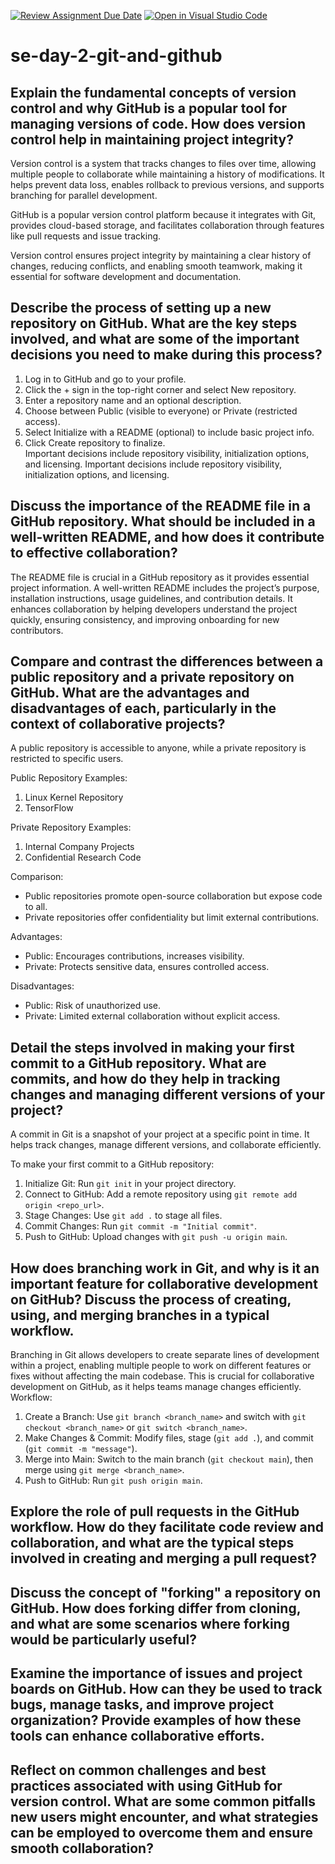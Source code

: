 [![Review Assignment Due Date](https://classroom.github.com/assets/deadline-readme-button-22041afd0340ce965d47ae6ef1cefeee28c7c493a6346c4f15d667ab976d596c.svg)](https://classroom.github.com/a/8wgCKhpZ)
[![Open in Visual Studio Code](https://classroom.github.com/assets/open-in-vscode-2e0aaae1b6195c2367325f4f02e2d04e9abb55f0b24a779b69b11b9e10269abc.svg)](https://classroom.github.com/online_ide?assignment_repo_id=18393765&assignment_repo_type=AssignmentRepo)
# se-day-2-git-and-github
## Explain the fundamental concepts of version control and why GitHub is a popular tool for managing versions of code. How does version control help in maintaining project integrity?
Version control is a system that tracks changes to files over time, allowing multiple people to collaborate while maintaining a history of modifications. It helps prevent data loss, enables rollback to previous versions, and supports branching for parallel development.  

GitHub is a popular version control platform because it integrates with Git, provides cloud-based storage, and facilitates collaboration through features like pull requests and issue tracking.  

Version control ensures project integrity by maintaining a clear history of changes, reducing conflicts, and enabling smooth teamwork, making it essential for software development and documentation.

## Describe the process of setting up a new repository on GitHub. What are the key steps involved, and what are some of the important decisions you need to make during this process?
  
1. Log in to GitHub and go to your profile.  
2. Click the + sign in the top-right corner and select New repository.  
3. Enter a repository name and an optional description.  
4. Choose between Public (visible to everyone) or Private (restricted access).  
5. Select Initialize with a README (optional) to include basic project info.    
6. Click Create repository to finalize.  
Important decisions include repository visibility, initialization options, and licensing.
Important decisions include repository visibility, initialization options, and licensing.


## Discuss the importance of the README file in a GitHub repository. What should be included in a well-written README, and how does it contribute to effective collaboration?

The README file is crucial in a GitHub repository as it provides essential project information. A well-written README includes the project’s purpose, installation instructions, usage guidelines, and contribution details. It enhances collaboration by helping developers understand the project quickly, ensuring consistency, and improving onboarding for new contributors.


## Compare and contrast the differences between a public repository and a private repository on GitHub. What are the advantages and disadvantages of each, particularly in the context of collaborative projects?
A public repository is accessible to anyone, while a private repository is restricted to specific users.  

Public Repository Examples:  
1. Linux Kernel Repository  
2. TensorFlow  

Private Repository Examples:  
1. Internal Company Projects  
2. Confidential Research Code  

Comparison:  
- Public repositories promote open-source collaboration but expose code to all.  
- Private repositories offer confidentiality but limit external contributions.  

Advantages:  
- Public: Encourages contributions, increases visibility.  
- Private: Protects sensitive data, ensures controlled access.  

Disadvantages:  
- Public: Risk of unauthorized use. 
- Private: Limited external collaboration without explicit access.

## Detail the steps involved in making your first commit to a GitHub repository. What are commits, and how do they help in tracking changes and managing different versions of your project?

A commit in Git is a snapshot of your project at a specific point in time. It helps track changes, manage different versions, and collaborate efficiently.

To make your first commit to a GitHub repository:  
1. Initialize Git: Run `git init` in your project directory.  
2. Connect to GitHub: Add a remote repository using `git remote add origin <repo_url>`.  
3. Stage Changes: Use `git add .` to stage all files.  
4. Commit Changes: Run `git commit -m "Initial commit"`.  
5. Push to GitHub: Upload changes with `git push -u origin main`.

## How does branching work in Git, and why is it an important feature for collaborative development on GitHub? Discuss the process of creating, using, and merging branches in a typical workflow.
Branching in Git allows developers to create separate lines of development within a project, enabling multiple people to work on different features or fixes without affecting the main codebase. This is crucial for collaborative development on GitHub, as it helps teams manage changes efficiently.  Workflow:  
1. Create a Branch: Use `git branch <branch_name>` and switch with `git checkout <branch_name>` or `git switch <branch_name>`.  
2. Make Changes & Commit: Modify files, stage (`git add .`), and commit (`git commit -m "message"`).  
3. Merge into Main: Switch to the main branch (`git checkout main`), then merge using `git merge <branch_name>`.  
4. Push to GitHub: Run `git push origin main`.

## Explore the role of pull requests in the GitHub workflow. How do they facilitate code review and collaboration, and what are the typical steps involved in creating and merging a pull request?

## Discuss the concept of "forking" a repository on GitHub. How does forking differ from cloning, and what are some scenarios where forking would be particularly useful?

## Examine the importance of issues and project boards on GitHub. How can they be used to track bugs, manage tasks, and improve project organization? Provide examples of how these tools can enhance collaborative efforts.

## Reflect on common challenges and best practices associated with using GitHub for version control. What are some common pitfalls new users might encounter, and what strategies can be employed to overcome them and ensure smooth collaboration?
